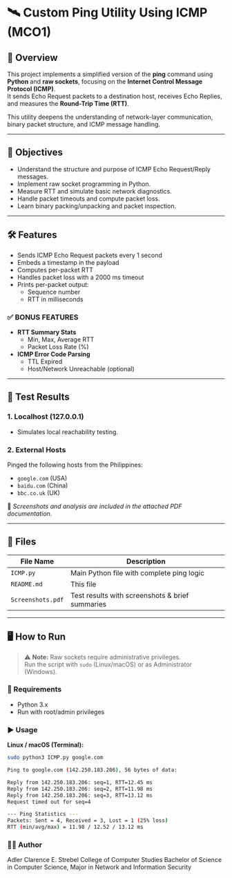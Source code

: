 # 🛰️ Custom Ping Utility Using ICMP (MCO1)

## 📌 Overview

This project implements a simplified version of the **ping** command using **Python** and **raw sockets**, focusing on the **Internet Control Message Protocol (ICMP)**.  
It sends Echo Request packets to a destination host, receives Echo Replies, and measures the **Round-Trip Time (RTT)**.

This utility deepens the understanding of network-layer communication, binary packet structure, and ICMP message handling.

---

## 🎯 Objectives

- Understand the structure and purpose of ICMP Echo Request/Reply messages.  
- Implement raw socket programming in Python.  
- Measure RTT and simulate basic network diagnostics.  
- Handle packet timeouts and compute packet loss.  
- Learn binary packing/unpacking and packet inspection.

---

## 🛠️ Features

- Sends ICMP Echo Request packets every 1 second  
- Embeds a timestamp in the payload  
- Computes per-packet RTT  
- Handles packet loss with a 2000 ms timeout  
- Prints per-packet output:
  - Sequence number
  - RTT in milliseconds

### ✅ BONUS FEATURES
- **RTT Summary Stats**
  - Min, Max, Average RTT
  - Packet Loss Rate (%)
- **ICMP Error Code Parsing**
  - TTL Expired
  - Host/Network Unreachable (optional)

---

## 🧪 Test Results

### 1. Localhost (127.0.0.1)
- Simulates local reachability testing.

### 2. External Hosts
Pinged the following hosts from the Philippines:
- `google.com` (USA)  
- `baidu.com` (China)  
- `bbc.co.uk` (UK)  

📄 *Screenshots and analysis are included in the attached PDF documentation.*

---

## 📂 Files

| File Name           | Description                                      |
|---------------------|--------------------------------------------------|
| `ICMP.py`           | Main Python file with complete ping logic        |
| `README.md`         | This file                                        |
| `Screenshots.pdf`   | Test results with screenshots & brief summaries  |

---

## 🖥️ How to Run

> ⚠️ **Note:** Raw sockets require administrative privileges.  
> Run the script with `sudo` (Linux/macOS) or as Administrator (Windows).

### 🐍 Requirements
- Python 3.x  
- Run with root/admin privileges

### ▶️ Usage

**Linux / macOS (Terminal):**
```bash
sudo python3 ICMP.py google.com

Ping to google.com (142.250.183.206), 56 bytes of data:

Reply from 142.250.183.206: seq=1, RTT=12.45 ms  
Reply from 142.250.183.206: seq=2, RTT=11.98 ms  
Reply from 142.250.183.206: seq=3, RTT=13.12 ms  
Request timed out for seq=4  

--- Ping Statistics ---  
Packets: Sent = 4, Received = 3, Lost = 1 (25% loss)  
RTT (min/avg/max) = 11.98 / 12.52 / 13.12 ms

```
### 👨‍💻 Author
Adler Clarence E. Strebel
College of Computer Studies
Bachelor of Science in Computer Science, Major in Network and Information Security
